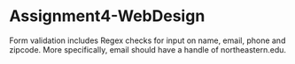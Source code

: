 # Assignment4-WebDesign

Form validation includes Regex checks for input on name, email, phone and zipcode. More specifically, email should have a handle of northeastern.edu.
